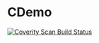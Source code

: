 # CDemo
<a href="https://scan.coverity.com/projects/fengnanman-github-cdemo">
  <img alt="Coverity Scan Build Status"
       src="https://scan.coverity.com/projects/21721/badge.svg"/>
</a>



